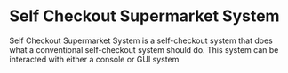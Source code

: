 # Self Checkout Supermarket System

Self Checkout Supermarket System is a self-checkout system that does what a conventional self-checkout system should do. This system can be interacted with either a console or GUI system

